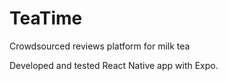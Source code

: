 # TeaTime
Crowdsourced reviews platform for milk tea

Developed and tested React Native app with Expo.

